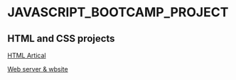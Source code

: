 # JAVASCRIPT_BOOTCAMP_PROJECT
## HTML and CSS projects
[HTML Artical](https://rahul1010.hashnode.dev/html-learning#heading-html-elements)

[Web server & wbsite ](https://rahul1010.hashnode.dev/what-is-website-web-servers)


